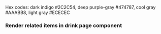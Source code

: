 Hex codes: dark indigo #2C2C54, deep purple-gray #474787, cool gray #AAABB8, light gray #ECECEC

### Render related items in drink page component